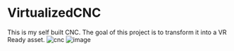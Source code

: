 # VirtualizedCNC

This is my self built CNC. The goal of this project is to transform it into a VR Ready asset.
![cnc](https://github.com/verreaultfrank/VirtualizedCNC/assets/16906820/b7c07c69-bd1e-4f1c-8b91-a0cdcfd54aa9)
![image](https://github.com/verreaultfrank/VirtualizedCNC/assets/16906820/9437a14a-f56b-4737-bcd8-f5c4f54dec4a)
